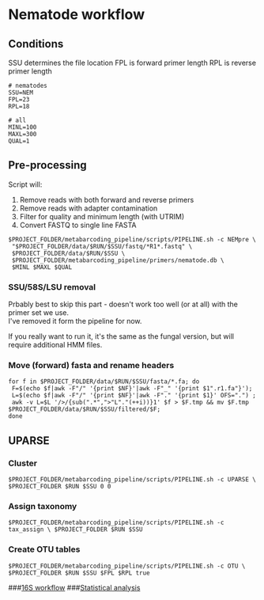 # Nematode workflow

## Conditions
SSU determines the file location
FPL is forward primer length
RPL is reverse primer length

```shell
# nematodes
SSU=NEM 
FPL=23
RPL=18

# all
MINL=100
MAXL=300
QUAL=1
```
## Pre-processing
Script will:<br>
1. Remove reads with both forward and reverse primers<br>
2. Remove reads with adapter contamination<br>
3. Filter for quality and minimum length (with UTRIM)<br>
4. Convert FASTQ to single line FASTA

```shell
$PROJECT_FOLDER/metabarcoding_pipeline/scripts/PIPELINE.sh -c NEMpre \
 "$PROJECT_FOLDER/data/$RUN/$SSU/fastq/*R1*.fastq" \
 $PROJECT_FOLDER/data/$RUN/$SSU \
 $PROJECT_FOLDER/metabarcoding_pipeline/primers/nematode.db \
 $MINL $MAXL $QUAL
```


### SSU/58S/LSU removal 
Prbably best to skip this part - doesn't work too well (or at all) with the primer set we use.  
I've removed it form the pipeline for now.

If you really want to run it, it's the same as the fungal version, but will require additional HMM files.  

### Move (forward) fasta and rename headers
```shell
for f in $PROJECT_FOLDER/data/$RUN/$SSU/fasta/*.fa; do 
 F=$(echo $f|awk -F"/" '{print $NF}'|awk -F"_" '{print $1".r1.fa"}'); 
 L=$(echo $f|awk -F"/" '{print $NF}'|awk -F"." '{print $1}' OFS=".") ;
 awk -v L=$L '/>/{sub(".*",">"L"."(++i))}1' $f > $F.tmp && mv $F.tmp $PROJECT_FOLDER/data/$RUN/$SSU/filtered/$F;
done
```

## UPARSE

### Cluster 

```shell
$PROJECT_FOLDER/metabarcoding_pipeline/scripts/PIPELINE.sh -c UPARSE \ $PROJECT_FOLDER $RUN $SSU 0 0
```
### Assign taxonomy

```shell
$PROJECT_FOLDER/metabarcoding_pipeline/scripts/PIPELINE.sh -c tax_assign \ $PROJECT_FOLDER $RUN $SSU 
```

### Create OTU tables

```shell
$PROJECT_FOLDER/metabarcoding_pipeline/scripts/PIPELINE.sh -c OTU \ $PROJECT_FOLDER $RUN $SSU $FPL $RPL true
```


###[16S workflow](../master/16S%20%20workflow.md)
###[Statistical analysis](../master/statistical%20analysis.md)
